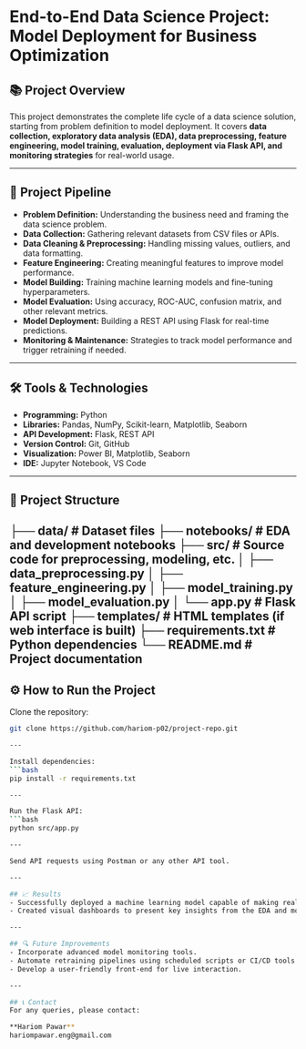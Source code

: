 # End-to-End Data Science Project: Model Deployment for Business Optimization

## 📚 Project Overview
This project demonstrates the complete life cycle of a data science solution, starting from problem definition to model deployment. It covers **data collection, exploratory data analysis (EDA), data preprocessing, feature engineering, model training, evaluation, deployment via Flask API, and monitoring strategies** for real-world usage.

---

## 🚀 Project Pipeline
- **Problem Definition:** Understanding the business need and framing the data science problem.
- **Data Collection:** Gathering relevant datasets from CSV files or APIs.
- **Data Cleaning & Preprocessing:** Handling missing values, outliers, and data formatting.
- **Feature Engineering:** Creating meaningful features to improve model performance.
- **Model Building:** Training machine learning models and fine-tuning hyperparameters.
- **Model Evaluation:** Using accuracy, ROC-AUC, confusion matrix, and other relevant metrics.
- **Model Deployment:** Building a REST API using Flask for real-time predictions.
- **Monitoring & Maintenance:** Strategies to track model performance and trigger retraining if needed.

---

## 🛠️ Tools & Technologies
- **Programming:** Python
- **Libraries:** Pandas, NumPy, Scikit-learn, Matplotlib, Seaborn
- **API Development:** Flask, REST API
- **Version Control:** Git, GitHub
- **Visualization:** Power BI, Matplotlib, Seaborn
- **IDE:** Jupyter Notebook, VS Code

---

## 📂 Project Structure
├── data/ # Dataset files
├── notebooks/ # EDA and development notebooks
├── src/ # Source code for preprocessing, modeling, etc.
│ ├── data_preprocessing.py
│ ├── feature_engineering.py
│ ├── model_training.py
│ ├── model_evaluation.py
│ └── app.py # Flask API script
├── templates/ # HTML templates (if web interface is built)
├── requirements.txt # Python dependencies
└── README.md # Project documentation
---

## ⚙️ How to Run the Project

Clone the repository:
```bash
git clone https://github.com/hariom-p02/project-repo.git

---

Install dependencies:
```bash
pip install -r requirements.txt

---

Run the Flask API:
```bash
python src/app.py

---

Send API requests using Postman or any other API tool.

---

## 📈 Results
- Successfully deployed a machine learning model capable of making real-time predictions.
- Created visual dashboards to present key insights from the EDA and model outputs.

---

## 🔍 Future Improvements
- Incorporate advanced model monitoring tools.
- Automate retraining pipelines using scheduled scripts or CI/CD tools.
- Develop a user-friendly front-end for live interaction.

---

## 📞 Contact
For any queries, please contact:

**Hariom Pawar**  
hariompawar.eng@gmail.com
